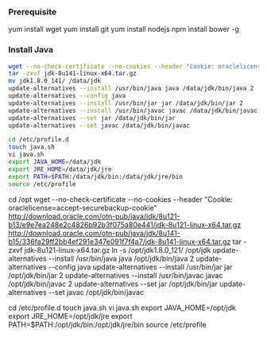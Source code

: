 
### Prerequisite
yum install wget
yum install git
yum install nodejs
npm install bower -g


### Install Java

```sh
wget --no-check-certificate --no-cookies --header "Cookie: oraclelicense=accept-securebackup-cookie" http://download.oracle.com/otn-pub/java/jdk/8u141-b15/336fa29ff2bb4ef291e347e091f7f4a7/jdk-8u141-linux-x64.tar.gz
tar -zxvf jdk-8u141-linux-x64.tar.gz
mv jdk1.8.0_141/ /data/jdk
update-alternatives --install /usr/bin/java java /data/jdk/bin/java 2
update-alternatives --config java
update-alternatives --install /usr/bin/jar jar /data/jdk/bin/jar 2
update-alternatives --install /usr/bin/javac javac /data/jdk/bin/javac 2
update-alternatives --set jar /data/jdk/bin/jar
update-alternatives --set javac /data/jdk/bin/javac

cd /etc/profile.d
touch java.sh
vi java.sh
export JAVA_HOME=/data/jdk
export JRE_HOME=/data/jdk/jre
export PATH=$PATH:/data/jdk/bin:/data/jdk/jre/bin
source /etc/profile
```

cd /opt
wget --no-check-certificate --no-cookies --header "Cookie: oraclelicense=accept-securebackup-cookie" http://download.oracle.com/otn-pub/java/jdk/8u121-b13/e9e7ea248e2c4826b92b3f075a80e441/jdk-8u121-linux-x64.tar.gz
http://download.oracle.com/otn-pub/java/jdk/8u141-b15/336fa29ff2bb4ef291e347e091f7f4a7/jdk-8u141-linux-x64.tar.gz
tar -zxvf jdk-8u121-linux-x64.tar.gz
ln -s /opt/jdk1.8.0_121/ /opt/jdk
update-alternatives --install /usr/bin/java java /opt/jdk/bin/java 2
update-alternatives --config java
update-alternatives --install /usr/bin/jar jar /opt/jdk/bin/jar 2
update-alternatives --install /usr/bin/javac javac /opt/jdk/bin/javac 2
update-alternatives --set jar /opt/jdk/bin/jar
update-alternatives --set javac /opt/jdk/bin/javac

cd /etc/profile.d
touch java.sh
vi java.sh
export JAVA_HOME=/opt/jdk
export JRE_HOME=/opt/jdk/jre
export PATH=$PATH:/opt/jdk/bin:/opt/jdk/jre/bin
source /etc/profile
